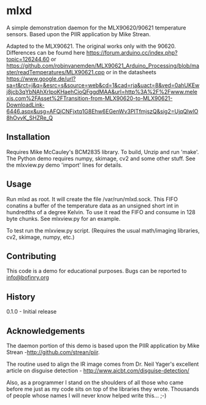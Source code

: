 mlxd
==========

A simple demonstration daemon for the MLX90620/90621 temperature sensors. Based upon the PIIR application by Mike Strean.

Adapted to the MLX90621. The original works only with the 90620. Differences can be foumd here https://forum.arduino.cc/index.php?topic=126244.60 or https://github.com/robinvanemden/MLX90621_Arduino_Processing/blob/master/readTemperatures/MLX90621.cpp or in the datasheets https://www.google.de/url?sa=t&rct=j&q=&esrc=s&source=web&cd=1&cad=rja&uact=8&ved=0ahUKEwj8jcb3qYbNAhXrIpoKHaehCioQFggdMAA&url=http%3A%2F%2Fwww.melexis.com%2FAsset%2FTransition-from-MLX90620-to-MLX90621-DownloadLink-6446.aspx&usg=AFQjCNFjxtq1G8Ehw6EGenWv3PITfmjszQ&sig2=UjqQlwlO8hOvvK_SHZRe_Q

## Installation

  Requires Mike McCauley's BCM2835 library. To build, Unzip and run 'make'. The Python demo requires numpy, skimage, cv2 and some other stuff. See the mlxview.py demo 'import' lines for details.

## Usage

  Run mlxd as root. It will create the file /var/run/mlxd.sock. This FIFO conatins a buffer of the temperature data as an unsigned short int in hundredths of a degree Kelvin. To use it read the FIFO and consume in 128 byte chunks. See mlxview.py for an example.

  To test run the mlxview.py script. (Requires the usual math/imaging libraries, cv2, skimage, numpy, etc.)

## Contributing
  
  This code is a demo for educational purposes. Bugs can be reported to info@bofinry.org

## History
  0.1.0 - Initial release

## Acknowledgements

  The daemon portion of this demo is based upon the PIIR application by Mike Strean -http://github.com/strean/piir.

  The routine used to align the IR image comes from Dr. Neil Yager's excellent article on disguise detection - http://www.aicbt.com/disguise-detection/
  
  Also, as a programmer I stand on the shoulders of all those who came before me just as my code sits on top of the libraries they wrote. Thousands of people whose names I will never know helped write this... ;-)
